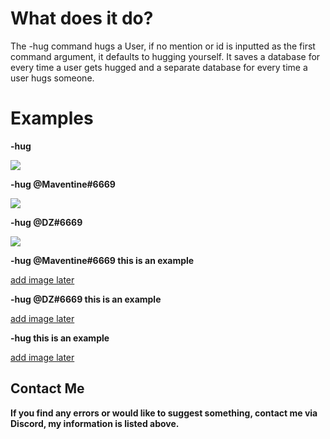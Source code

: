 # What does it do?
The -hug command hugs a User, if no mention or id is inputted as the first command argument, it defaults to hugging yourself. It saves a database for every time a user gets hugged and a separate database for every time a user hugs someone.

# Examples
**-hug**

![](https://cdn.discordapp.com/attachments/724940659240337441/741335534030553268/image0.png)

**-hug @Maventine#6669**

![](https://cdn.discordapp.com/attachments/724940659240337441/741333767750156288/image0.png)

**-hug @DZ#6669**

![](https://cdn.discordapp.com/attachments/724940659240337441/741334038727622726/image0.png)

**-hug @Maventine#6669 this is an example**

[add image later]()

**-hug @DZ#6669 this is an example**

[add image later]()

**-hug this is an example**

[add image later]()

## Contact Me
**If you find any errors or would like to suggest something, contact me via Discord, my information is listed above.**
